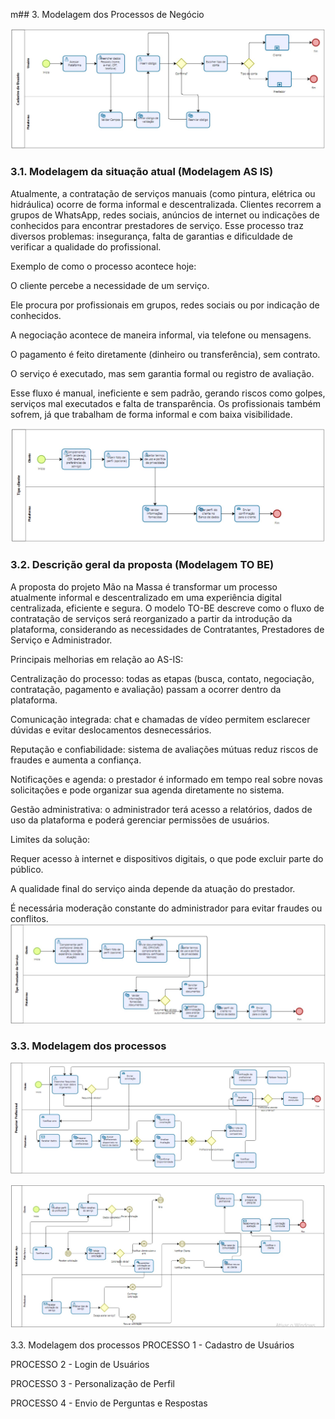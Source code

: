 m## 3. Modelagem dos Processos de Negócio

![1.jpeg](images/1.jpeg)
### 3.1. Modelagem da situação atual (Modelagem AS IS)
Atualmente, a contratação de serviços manuais (como pintura, elétrica ou hidráulica) ocorre de forma informal e descentralizada. Clientes recorrem a grupos de WhatsApp, redes sociais, anúncios de internet ou indicações de conhecidos para encontrar prestadores de serviço. Esse processo traz diversos problemas: insegurança, falta de garantias e dificuldade de verificar a qualidade do profissional. 

Exemplo de como o processo acontece hoje: 

O cliente percebe a necessidade de um serviço. 

Ele procura por profissionais em grupos, redes sociais ou por indicação de conhecidos. 

A negociação acontece de maneira informal, via telefone ou mensagens. 

O pagamento é feito diretamente (dinheiro ou transferência), sem contrato. 

O serviço é executado, mas sem garantia formal ou registro de avaliação. 

Esse fluxo é manual, ineficiente e sem padrão, gerando riscos como golpes, serviços mal executados e falta de transparência. Os profissionais também sofrem, já que trabalham de forma informal e com baixa visibilidade. 

![2.jpeg](images/2.jpeg) 

### 3.2. Descrição geral da proposta (Modelagem TO BE)

A proposta do projeto Mão na Massa é transformar um processo atualmente informal e descentralizado em uma experiência digital centralizada, eficiente e segura. O modelo TO-BE descreve como o fluxo de contratação de serviços será reorganizado a partir da introdução da plataforma, considerando as necessidades de Contratantes, Prestadores de Serviço e Administrador.

Principais melhorias em relação ao AS-IS:

Centralização do processo: todas as etapas (busca, contato, negociação, contratação, pagamento e avaliação) passam a ocorrer dentro da plataforma.


Comunicação integrada: chat e chamadas de vídeo permitem esclarecer dúvidas e evitar deslocamentos desnecessários.

Reputação e confiabilidade: sistema de avaliações mútuas reduz riscos de fraudes e aumenta a confiança.

Notificações e agenda: o prestador é informado em tempo real sobre novas solicitações e pode organizar sua agenda diretamente no sistema.

Gestão administrativa: o administrador terá acesso a relatórios, dados de uso da plataforma e poderá gerenciar permissões de usuários.

Limites da solução:

Requer acesso à internet e dispositivos digitais, o que pode excluir parte do público.

A qualidade final do serviço ainda depende da atuação do prestador.

É necessária moderação constante do administrador para evitar fraudes ou conflitos.
![3.jpeg](images/3.jpeg)
 
### 3.3. Modelagem dos processos

![4.jpeg](images/4.jpeg)

![5.jpeg](images/5.jpeg)


3.3. Modelagem dos processos
PROCESSO 1 - Cadastro de Usuários

PROCESSO 2 - Login de Usuários

PROCESSO 3 - Personalização de Perfil

PROCESSO 4 - Envio de Perguntas e Respostas